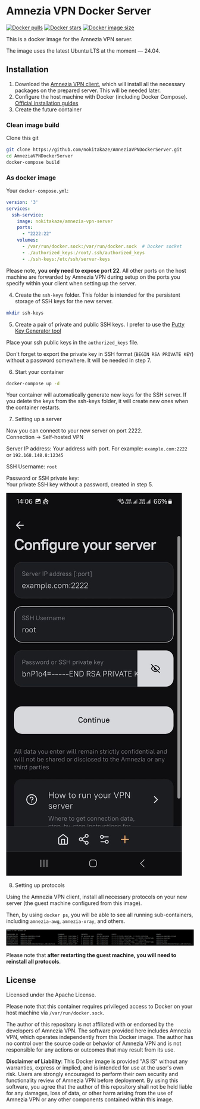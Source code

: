 # Amnezia VPN Docker Server

[![Docker pulls](https://badgen.net/docker/pulls/nokitakaze/amnezia-vpn-server)](https://hub.docker.com/r/nokitakaze/amnezia-vpn-server)
[![Docker stars](https://badgen.net/docker/stars/nokitakaze/amnezia-vpn-server?icon=docker&label=stars)](https://hub.docker.com/r/nokitakaze/amnezia-vpn-server)
[![Docker image size](https://badgen.net/docker/size/nokitakaze/amnezia-vpn-server)](https://hub.docker.com/r/nokitakaze/amnezia-vpn-server)

This is a docker image for the Amnezia VPN server.

The image uses the latest Ubuntu LTS at the moment — 24.04.

## Installation

1. Download the [Amnezia VPN client](https://amnezia.org/downloads), which will install all the necessary packages on the prepared
   server. This will be needed later.
2. Configure the host machine with Docker (including Docker
   Compose). [Official installation guides](https://docs.docker.com/engine/install/)
3. Create the future container

### Clean image build

Clone this git

```sh
git clone https://github.com/nokitakaze/AmneziaVPNDockerServer.git
cd AmneziaVPNDockerServer
docker-compose build
```

### As docker image

Your `docker-compose.yml`:

```yml
version: '3'
services:
  ssh-service:
    image: nokitakaze/amnezia-vpn-server
    ports:
      - "2222:22"
    volumes:
      - /var/run/docker.sock:/var/run/docker.sock  # Docker socket
      - ./authorized_keys:/root/.ssh/authorized_keys
      - ./ssh-keys:/etc/ssh/server-keys
```

Please note, **you only need to expose port 22**. All other ports on the host machine are forwarded by Amnezia VPN during setup on
the ports you specify within your client when setting up the server.

4. Create the `ssh-keys` folder. This folder is intended for the persistent storage of SSH keys for the new server.

```sh
mkdir ssh-keys
```

5. Create a pair of private and public SSH keys. I prefer to use the
   [Putty Key Generator tool](https://www.chiark.greenend.org.uk/~sgtatham/putty/latest.html)

Place your ssh public keys in the `authorized_keys` file.

Don't forget to export the private key in SSH format (`BEGIN RSA PRIVATE KEY`) without a password somewhere. It will be needed in
step 7.

6. Start your container

```sh
docker-compose up -d
```

Your container will automatically generate new keys for the SSH server. If you delete the keys from the ssh-keys folder, it will
create new ones when the container restarts.

7. Setting up a server

Now you can connect to your new server on port 2222.  
Connection -> Self-hosted VPN

Server IP address:
Your address with port. For example: `example.com:2222` or `192.168.148.8:12345`

SSH Username:
`root`

Password or SSH private key:  
Your private SSH key without a password, created in step 5.

![Setting up a new server](docs/vpn-client-1.jpg)

8. Setting up protocols

Using the Amnezia VPN client, install all necessary protocols on your new server (the guest machine configured from this image).

Then, by using `docker ps`, you will be able to see all running sub-containers, including `amnezia-awg`, `amnezia-xray`, and
others.

![Setting up VPN protocols](docs/docker-ps.png)

Please note that **after restarting the guest machine, you will need to reinstall all protocols**.

## License

Licensed under the Apache License.

Please note that this container requires privileged access to Docker on your host machine via `/var/run/docker.sock`.

The author of this repository is not affiliated with or endorsed by the developers of Amnezia VPN. The software provided here
includes Amnezia VPN, which operates independently from this Docker image. The author has no control over the source code or
behavior of Amnezia VPN and is not responsible for any actions or outcomes that may result from its use.

**Disclaimer of Liability**: This Docker image is provided "AS IS" without any warranties, express or implied, and is intended for
use at the user's own risk. Users are strongly encouraged to perform their own security and functionality review of Amnezia VPN
before deployment. By using this software, you agree that the author of this repository shall not be held liable for any damages,
loss of data, or other harm arising from the use of Amnezia VPN or any other components contained within this image.

